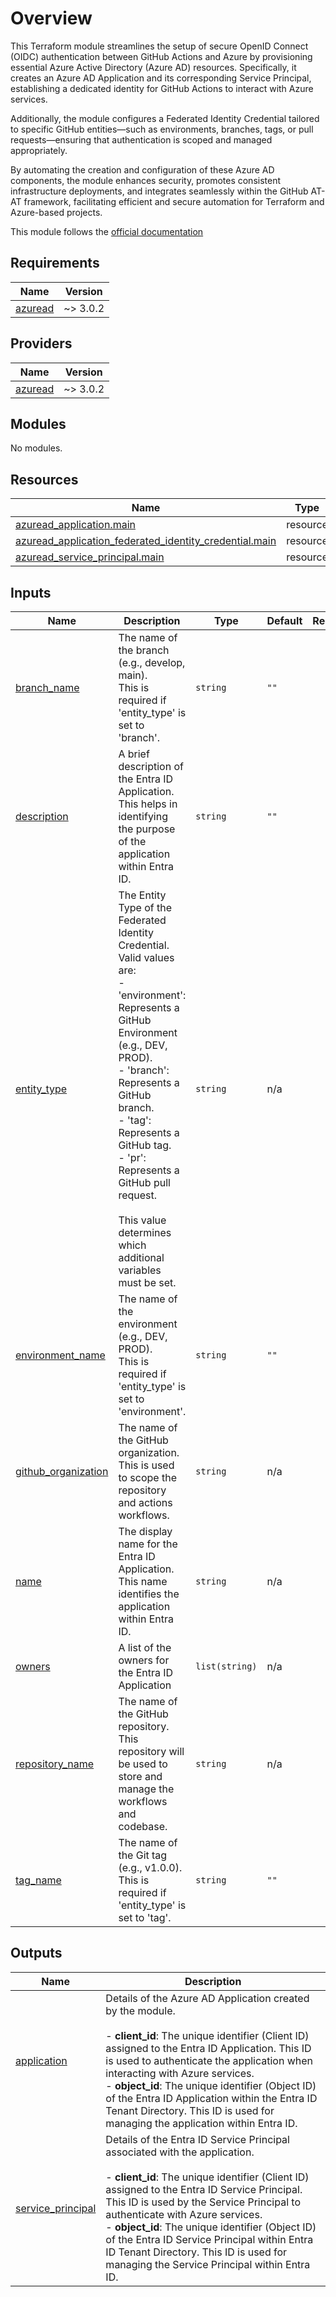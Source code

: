 # Overview

This Terraform module streamlines the setup of secure OpenID Connect (OIDC) authentication between GitHub Actions and Azure by provisioning essential Azure Active Directory (Azure AD) resources. Specifically, it creates an Azure AD Application and its corresponding Service Principal, establishing a dedicated identity for GitHub Actions to interact with Azure services. 

Additionally, the module configures a Federated Identity Credential tailored to specific GitHub entities—such as environments, branches, tags, or pull requests—ensuring that authentication is scoped and managed appropriately. 

By automating the creation and configuration of these Azure AD components, the module enhances security, promotes consistent infrastructure deployments, and integrates seamlessly within the GitHub AT-AT framework, facilitating efficient and secure automation for Terraform and Azure-based projects.

This module follows the [official documentation](https://learn.microsoft.com/en-us/entra/workload-id/workload-identity-federation-create-trust?pivots=identity-wif-apps-methods-azp)
<!-- BEGIN_TF_DOCS -->
## Requirements

| Name | Version |
|------|---------|
| <a name="requirement_azuread"></a> [azuread](#requirement\_azuread) | ~> 3.0.2 |

## Providers

| Name | Version |
|------|---------|
| <a name="provider_azuread"></a> [azuread](#provider\_azuread) | ~> 3.0.2 |

## Modules

No modules.

## Resources

| Name | Type |
|------|------|
| [azuread_application.main](https://registry.terraform.io/providers/hashicorp/azuread/latest/docs/resources/application) | resource |
| [azuread_application_federated_identity_credential.main](https://registry.terraform.io/providers/hashicorp/azuread/latest/docs/resources/application_federated_identity_credential) | resource |
| [azuread_service_principal.main](https://registry.terraform.io/providers/hashicorp/azuread/latest/docs/resources/service_principal) | resource |

## Inputs

| Name | Description | Type | Default | Required |
|------|-------------|------|---------|:--------:|
| <a name="input_branch_name"></a> [branch\_name](#input\_branch\_name) | The name of the branch (e.g., develop, main).<br>This is required if 'entity\_type' is set to 'branch'. | `string` | `""` | no |
| <a name="input_description"></a> [description](#input\_description) | A brief description of the Entra ID Application. This helps in identifying the purpose of the application within Entra ID. | `string` | `""` | no |
| <a name="input_entity_type"></a> [entity\_type](#input\_entity\_type) | The Entity Type of the Federated Identity Credential. Valid values are:<br>- 'environment': Represents a GitHub Environment (e.g., DEV, PROD).<br>- 'branch': Represents a GitHub branch.<br>- 'tag': Represents a GitHub tag.<br>- 'pr': Represents a GitHub pull request.<br><br>This value determines which additional variables must be set. | `string` | n/a | yes |
| <a name="input_environment_name"></a> [environment\_name](#input\_environment\_name) | The name of the environment (e.g., DEV, PROD).<br>This is required if 'entity\_type' is set to 'environment'. | `string` | `""` | no |
| <a name="input_github_organization"></a> [github\_organization](#input\_github\_organization) | The name of the GitHub organization.<br>This is used to scope the repository and actions workflows. | `string` | n/a | yes |
| <a name="input_name"></a> [name](#input\_name) | The display name for the Entra ID Application. This name identifies the application within Entra ID. | `string` | n/a | yes |
| <a name="input_owners"></a> [owners](#input\_owners) | A list of the owners for the Entra ID Application | `list(string)` | n/a | yes |
| <a name="input_repository_name"></a> [repository\_name](#input\_repository\_name) | The name of the GitHub repository.<br>This repository will be used to store and manage the workflows and codebase. | `string` | n/a | yes |
| <a name="input_tag_name"></a> [tag\_name](#input\_tag\_name) | The name of the Git tag (e.g., v1.0.0).<br>This is required if 'entity\_type' is set to 'tag'. | `string` | `""` | no |

## Outputs

| Name | Description |
|------|-------------|
| <a name="output_application"></a> [application](#output\_application) | Details of the Azure AD Application created by the module.<br><br>- **client\_id**: The unique identifier (Client ID) assigned to the Entra ID Application. This ID is used to authenticate the application when interacting with Azure services.<br>- **object\_id**: The unique identifier (Object ID) of the Entra ID Application within the Entra ID Tenant Directory. This ID is used for managing the application within Entra ID. |
| <a name="output_service_principal"></a> [service\_principal](#output\_service\_principal) | Details of the Entra ID Service Principal associated with the application.<br><br>- **client\_id**: The unique identifier (Client ID) assigned to the Entra ID Service Principal. This ID is used by the Service Principal to authenticate with Azure services.<br>- **object\_id**: The unique identifier (Object ID) of the Entra ID Service Principal within Entra ID Tenant Directory. This ID is used for managing the Service Principal within Entra ID. |
<!-- END_TF_DOCS -->